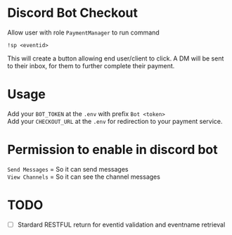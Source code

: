 # Discord Bot Checkout
Allow user with role `PaymentManager` to run command
```
!sp <eventid>
```
This will create a button allowing end user/client to click. A DM will be sent to their inbox, for them to further complete their payment.

# Usage
Add your `BOT_TOKEN` at the `.env` with prefix `Bot <token>`  
Add your `CHECKOUT_URL` at the `.env` for redirection to your payment service.  


# Permission to enable in discord bot
`Send Messages` = So it can send messages  
`View Channels` = So it can see the channel messages  


# TODO
- [ ] Stardard RESTFUL return for eventid validation and eventname retrieval  
